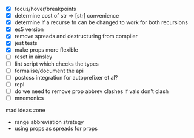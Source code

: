 - [x] focus/hover/breakpoints
- [x] determine cost of str => [str] convenience
- [x] determine if a recurse fn can be changed to work for both recursions
- [x] es5 version
- [x] remove spreads and destructuring from compiler
- [x] jest tests
- [x] make props more flexible
- [ ] reset in ainsley
- [ ] lint script which checks the types
- [ ] formalise/document the api
- [ ] postcss integration for autoprefixer et al?
- [ ] repl
- [ ] do we need to remove prop abbrev clashes if vals don't clash
- [ ] mnemonics

mad ideas zone

- range abbreviation strategy
- using props as spreads for props
